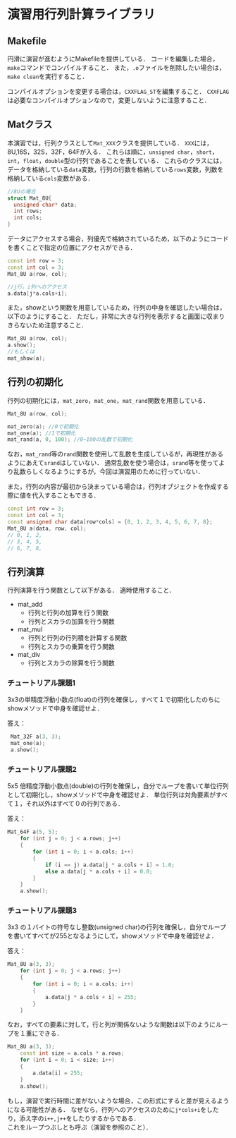 # 演習用行列計算ライブラリ
## Makefile
円滑に演習が進むようにMakefileを提供している．
コードを編集した場合，`make`コマンドでコンパイルすること．
また，`.o`ファイルを削除したい場合は，`make clean`を実行すること．

コンパイルオプションを変更する場合は，`CXXFLAG_ST`を編集すること．
`CXXFLAG`は必要なコンパイルオプションなので，変更しないように注意すること．


## Matクラス
本演習では，行列クラスとして`Mat_XXX`クラスを提供している．
`XXX`には，8U,16S，32S，32F，64Fが入る．
これらは順に，`unsigned char`，`short`，`int`，`float`，`double`型の行列であることを表している．
これらのクラスには，データを格納している`data`変数，行列の行数を格納している`rows`変数，列数を格納している`cols`変数がある．
```cpp
//8Uの場合
struct Mat_8U{
  unsigned char* data;
  int rows;
  int cols;
}
```

データにアクセスする場合，列優先で格納されているため，以下のようにコードを書くことで指定の位置にアクセスができる．
```cpp
const int row = 3;
const int col = 3;
Mat_8U a(row, col);

//j行，i列へのアクセス
a.data[j*a.cols+i];
```

また，showという関数を用意しているため，行列の中身を確認したい場合は，以下のようにすること．
ただし，非常に大きな行列を表示すると画面に収まりきらないため注意すること．

```cpp
Mat_8U a(row, col);
a.show();
//もしくは
mat_show(a);
```

## 行列の初期化
行列の初期化には，`mat_zero`，`mat_one`，`mat_rand`関数を用意している．
```cpp
Mat_8U a(row, col);

mat_zero(a); //0で初期化
mat_one(a); //1で初期化
mat_rand(a, 0, 100); //0~100の乱数で初期化
```
なお，`mat_rand`等の`rand`関数を使用して乱数を生成しているが，再現性があるようにあえて`srand`はしていない．
通常乱数を使う場合は，`srand`等を使ってより乱数らしくなるようにするが，今回は演習用のために行っていない．

また，行列の内容が最初から決まっている場合は，行列オブジェクトを作成する際に値を代入することもできる．

```cpp
const int row = 3;
const int col = 3;
const unsigned char data[row*cols] = {0, 1, 2, 3, 4, 5, 6, 7, 8};
Mat_8U a(data, row, col);
// 0, 1, 2,
// 3, 4, 5,
// 6, 7, 8,
```

## 行列演算
行列演算を行う関数として以下がある．
適時使用すること．
* mat_add
  - 行列と行列の加算を行う関数
  - 行列とスカラの加算を行う関数
* mat_mul
  - 行列と行列の行列積を計算する関数
  - 行列とスカラの乗算を行う関数
* mat_div
  - 行列とスカラの除算を行う関数
 
 
### チュートリアル課題1
3x3の単精度浮動小数点(float)の行列を確保し，すべて１で初期化したのちにshowメソッドで中身を確認せよ．

答え： 
 ```cpp
  Mat_32F a(3, 3);
  mat_one(a);
  a.show();
 ```

### チュートリアル課題2
5x5 倍精度浮動小数点(double)の行列を確保し，自分でループを書いて単位行列として初期化し，showメソッドで中身を確認せよ．
単位行列は対角要素がすべて１，それ以外はすべて０の行列である．

答え：
```cpp
Mat_64F a(5, 5);
	for (int j = 0; j < a.rows; j++)
	{
		for (int i = 0; i < a.cols; i++)
		{
			if (i == j) a.data[j * a.cols + i] = 1.0;
			else a.data[j * a.cols + i] = 0.0;
		}
	}
	a.show();
```
### チュートリアル課題3
3x3 の１バイトの符号なし整数(unsigned char)の行列を確保し，自分でループを書いてすべてが255となるようにして，showメソッドで中身を確認せよ．

答え：
```cpp
Mat_8U a(3, 3);
	for (int j = 0; j < a.rows; j++)
	{
		for (int i = 0; i < a.cols; i++)
		{
			a.data[j * a.cols + i] = 255;
		}
	}
```

なお，すべての要素に対して，行と列が関係ないような関数は以下のようにループを１重にできる．
```cpp
Mat_8U a(3, 3);
	const int size = a.cols * a.rows;
	for (int i = 0; i < size; i++)
	{
		a.data[i] = 255;
	}
	a.show();
```
もし，演習で実行時間に差がないような場合，この形式にすると差が見えるようになる可能性がある．
なぜなら，行列へのアクセスのために`j*cols+i`をしたり，添え字の`i++,j++`をしたりするからである．  
これをループつぶしとも呼ぶ（演習を参照のこと）．

